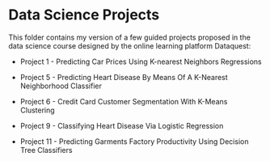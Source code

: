 # Data Science Projects

This folder contains my version of a few guided projects proposed in the data science course designed by the online learning platform Dataquest:

 - Project 1 - Predicting Car Prices Using K-nearest Neighbors Regressions


 - Project 5 - Predicting Heart Disease By Means Of A K-Nearest Neighborhood Classifier


 - Project 6 - Credit Card Customer Segmentation With K-Means Clustering


 - Project 9 - Classifying Heart Disease Via Logistic Regression


 - Project 11 - Predicting Garments Factory Productivity Using Decision Tree Classifiers

